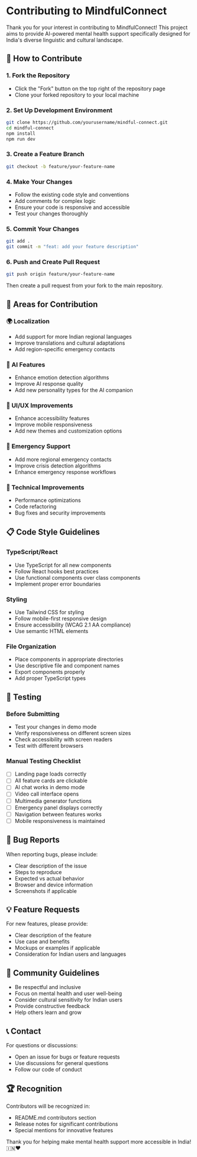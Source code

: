 # Contributing to MindfulConnect

Thank you for your interest in contributing to MindfulConnect! This project aims to provide AI-powered mental health support specifically designed for India's diverse linguistic and cultural landscape.

## 🌟 How to Contribute

### 1. Fork the Repository
- Click the "Fork" button on the top right of the repository page
- Clone your forked repository to your local machine

### 2. Set Up Development Environment
```bash
git clone https://github.com/yourusername/mindful-connect.git
cd mindful-connect
npm install
npm run dev
```

### 3. Create a Feature Branch
```bash
git checkout -b feature/your-feature-name
```

### 4. Make Your Changes
- Follow the existing code style and conventions
- Add comments for complex logic
- Ensure your code is responsive and accessible
- Test your changes thoroughly

### 5. Commit Your Changes
```bash
git add .
git commit -m "feat: add your feature description"
```

### 6. Push and Create Pull Request
```bash
git push origin feature/your-feature-name
```
Then create a pull request from your fork to the main repository.

## 🎯 Areas for Contribution

### 🌍 Localization
- Add support for more Indian regional languages
- Improve translations and cultural adaptations
- Add region-specific emergency contacts

### 🤖 AI Features
- Enhance emotion detection algorithms
- Improve AI response quality
- Add new personality types for the AI companion

### 🎨 UI/UX Improvements
- Enhance accessibility features
- Improve mobile responsiveness
- Add new themes and customization options

### 🚨 Emergency Support
- Add more regional emergency contacts
- Improve crisis detection algorithms
- Enhance emergency response workflows

### 📱 Technical Improvements
- Performance optimizations
- Code refactoring
- Bug fixes and security improvements

## 📋 Code Style Guidelines

### TypeScript/React
- Use TypeScript for all new components
- Follow React hooks best practices
- Use functional components over class components
- Implement proper error boundaries

### Styling
- Use Tailwind CSS for styling
- Follow mobile-first responsive design
- Ensure accessibility (WCAG 2.1 AA compliance)
- Use semantic HTML elements

### File Organization
- Place components in appropriate directories
- Use descriptive file and component names
- Export components properly
- Add proper TypeScript types

## 🧪 Testing

### Before Submitting
- Test your changes in demo mode
- Verify responsiveness on different screen sizes
- Check accessibility with screen readers
- Test with different browsers

### Manual Testing Checklist
- [ ] Landing page loads correctly
- [ ] All feature cards are clickable
- [ ] AI chat works in demo mode
- [ ] Video call interface opens
- [ ] Multimedia generator functions
- [ ] Emergency panel displays correctly
- [ ] Navigation between features works
- [ ] Mobile responsiveness is maintained

## 🐛 Bug Reports

When reporting bugs, please include:
- Clear description of the issue
- Steps to reproduce
- Expected vs actual behavior
- Browser and device information
- Screenshots if applicable

## 💡 Feature Requests

For new features, please provide:
- Clear description of the feature
- Use case and benefits
- Mockups or examples if applicable
- Consideration for Indian users and languages

## 🤝 Community Guidelines

- Be respectful and inclusive
- Focus on mental health and user well-being
- Consider cultural sensitivity for Indian users
- Provide constructive feedback
- Help others learn and grow

## 📞 Contact

For questions or discussions:
- Open an issue for bugs or feature requests
- Use discussions for general questions
- Follow our code of conduct

## 🏆 Recognition

Contributors will be recognized in:
- README.md contributors section
- Release notes for significant contributions
- Special mentions for innovative features

Thank you for helping make mental health support more accessible in India! 🇮🇳❤️
